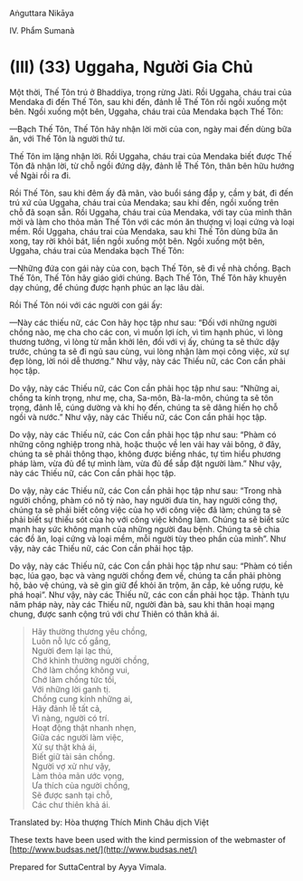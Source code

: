  

Aṅguttara Nikāya

IV. Phẩm Sumanà

# (III) (33) Uggaha, Người Gia Chủ

Một thời, Thế Tôn trú ở Bhaddiya, trong rừng Jàti. Rồi Uggaha, cháu trai của Mendaka đi đến Thế Tôn, sau khi đến, đảnh lễ Thế Tôn rồi ngồi xuống một bên. Ngồi xuống một bên, Uggaha, cháu trai của Mendaka bạch Thế Tôn:

—Bạch Thế Tôn, Thế Tôn hãy nhận lời mời của con, ngày mai đến dùng bữa ăn, với Thế Tôn là người thứ tư.

Thế Tôn im lặng nhận lời. Rồi Uggaha, cháu trai của Mendaka biết được Thế Tôn đã nhận lời, từ chỗ ngồi đứng dậy, đảnh lễ Thế Tôn, thân bên hữu hướng về Ngài rồi ra đi.

Rồi Thế Tôn, sau khi đêm ấy đã mãn, vào buổi sáng đắp y, cầm y bát, đi đến trú xứ của Uggaha, cháu trai của Mendaka; sau khi đến, ngồi xuống trên chỗ đã soạn sẵn. Rồi Uggaha, cháu trai của Mendaka, với tay của mình thân mời và làm cho thỏa mãn Thế Tôn với các món ăn thượng vị loại cứng và loại mềm. Rồi Uggaha, cháu trai của Mendaka, sau khi Thế Tôn dùng bữa ăn xong, tay rời khỏi bát, liền ngồi xuống một bên. Ngồi xuống một bên, Uggaha, cháu trai của Mendaka bạch Thế Tôn:

—Những đứa con gái này của con, bạch Thế Tôn, sẽ đi về nhà chồng. Bạch Thế Tôn, Thế Tôn hãy giáo giới chúng. Bạch Thế Tôn, Thế Tôn hãy khuyên dạy chúng, để chúng được hạnh phúc an lạc lâu dài.

Rồi Thế Tôn nói với các người con gái ấy:

—Này các thiếu nữ, các Con hãy học tập như sau: “Ðối với những người chồng nào, mẹ cha cho các con, vì muốn lợi ích, vì tìm hạnh phúc, vì lòng thương tưởng, vì lòng từ mẫn khởi lên, đối với vị ấy, chúng ta sẽ thức dậy trước, chúng ta sẽ đi ngủ sau cùng, vui lòng nhận làm mọi công việc, xử sự đẹp lòng, lời nói dễ thương.” Như vậy, này các Thiếu nữ, các Con cần phải học tập.

Do vậy, này các Thiếu nữ, các Con cần phải học tập như sau: “Những ai, chồng ta kính trọng, như mẹ, cha, Sa-môn, Bà-la-môn, chúng ta sẽ tôn trọng, đảnh lễ, cúng dường và khi họ đến, chúng ta sẽ dâng hiến họ chỗ ngồi và nước.” Như vậy, này các Thiếu nữ, các Con cần phải học tập.

Do vậy, này các Thiếu nữ, các Con cần phải học tập như sau: “Phàm có những công nghiệp trong nhà, hoặc thuộc về len vải hay vải bông, ở đây, chúng ta sẽ phải thông thạo, không được biếng nhác, tự tìm hiểu phương pháp làm, vừa đủ để tự mình làm, vừa đủ để sắp đặt người làm.” Như vậy, này các Thiếu nữ, các Con cần phải học tập.

Do vậy, này các Thiếu nữ, các Con cần phải học tập như sau: “Trong nhà người chồng, phàm có nô tỳ nào, hay người đưa tin, hay người công thợ, chúng ta sẽ phải biết công việc của họ với công việc đã làm; chúng ta sẽ phải biết sự thiếu sót của họ với công việc không làm. Chúng ta sẽ biết sức mạnh hay sức không mạnh của những người đau bệnh. Chúng ta sẽ chia các đồ ăn, loại cứng và loại mềm, mỗi người tùy theo phần của mình”. Như vậy, này các Thiếu nữ, các Con cần phải học tập.

Do vậy, này các Thiếu nữ, các Con cần phải học tập như sau: “Phàm có tiền bạc, lúa gạo, bạc và vàng người chồng đem về, chúng ta cần phải phòng hộ, bảo vệ chúng, và sẽ gìn giữ để khỏi ăn trộm, ăn cắp, kẻ uống rượu, kẻ phá hoại”. Như vậy, này các Thiếu nữ, các con cần phải học tập. Thành tựu năm pháp này, này các Thiếu nữ, người đàn bà, sau khi thân hoại mạng chung, được sanh cộng trú với chư Thiên có thân khả ái.

> Hãy thường thương yêu chồng,  
> Luôn nỗ lực cố gắng,  
> Người đem lại lạc thú,  
> Chớ khinh thường người chồng,  
> Chớ làm chồng không vui,  
> Chớ làm chồng tức tối,  
> Với những lời ganh tị.  
> Chồng cung kính những ai,  
> Hãy đảnh lễ tất cả,  
> Vì nàng, người có trí.  
> Hoạt động thật nhanh nhẹn,  
> Giữa các người làm việc,  
> Xử sự thật khả ái,  
> Biết giữ tài sản chồng.  
> Người vợ xử như vậy,  
> Làm thỏa mãn ước vọng,  
> Ưa thích của người chồng,  
> Sẽ được sanh tại chỗ,  
> Các chư thiên khả ái.

Translated by: Hòa thượng Thích Minh Châu dịch Việt

These texts have been used with the kind permission of the webmaster of [http://www.budsas.net/](http://www.budsas.net/)

Prepared for SuttaCentral by Ayya Vimala.